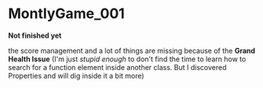# MontlyGame_001

**Not finished yet**

the score management and a lot of things are missing because of the **Grand Health Issue** (I'm just *stupid enough* to don't find the time to learn how to search for a function element inside another class. But I discovered Properties and will dig inside it a bit more)
